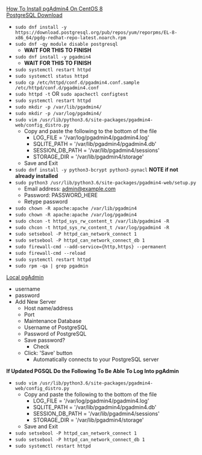 [How To Install pgAdmin4 On CentOS 8](https://sysadminjournal.com/how-to-install-pgadmin4-on-centos-8/)<br />
[PostgreSQL Download](https://download.postgresql.org/pub/repos/yum/reporpms/EL-8-x86_64/)
* `sudo dnf install -y https://download.postgresql.org/pub/repos/yum/reporpms/EL-8-x86_64/pgdg-redhat-repo-latest.noarch.rpm`
* `sudo dnf -qy module disable postgresql`
  * **WAIT FOR THIS TO FINISH**
* `sudo dnf install -y pgadmin4`
  * **WAIT FOR THIS TO FINISH**
* `sudo systemctl restart httpd`
* `sudo systemctl status httpd`
* `sudo cp /etc/httpd/conf.d/pgadmin4.conf.sample /etc/httpd/conf.d/pgadmin4.conf`
* `sudo httpd -t` OR `sudo apachectl configtest`
* `sudo systemctl restart httpd`
* `sudo mkdir -p /var/lib/pgadmin4/`
* `sudo mkdir -p /var/log/pgadmin4/`
* `sudo vim /usr/lib/python3.6/site-packages/pgadmin4-web/config_distro.py`
  * Copy and paste the following to the bottom of the file
    * LOG_FILE = '/var/log/pgadmin4/pgadmin4.log'
    * SQLITE_PATH = '/var/lib/pgadmin4/pgadmin4.db'
    * SESSION_DB_PATH = '/var/lib/pgadmin4/sessions'
    * STORAGE_DIR = '/var/lib/pgadmin4/storage'
  * Save and Exit
* `sudo dnf install -y python3-bcrypt python3-pynacl` **NOTE if not already installed**
* `sudo python3 /usr/lib/python3.6/site-packages/pgadmin4-web/setup.py`
  * Email address: admin@example.com
  * Password: PASSWORD_HERE
  * Retype password
* `sudo chown -R apache:apache /var/lib/pgadmin4`
* `sudo chown -R apache:apache /var/log/pgadmin4`
* `sudo chcon -t httpd_sys_rw_content_t /var/lib/pgadmin4 -R`
* `sudo chcon -t httpd_sys_rw_content_t /var/log/pgadmin4 -R`
* `sudo setsebool -P httpd_can_network_connect 1`
* `sudo setsebool -P httpd_can_network_connect_db 1`
* `sudo firewall-cmd --add-service={http,https} --permanent`
* `sudo firewall-cmd --reload`
* `sudo systemctl restart httpd`
* `sudo rpm -qa | grep pgadmin`

[Local pgAdmin](http://localhost/pgadmin4/)
* username
* password
* Add New Server
  * Host name/address
  * Port
  * Maintenance Database
  * Username of PostgreSQL
  * Password of PostgreSQL
  * Save password?
    * Check
  * Click: 'Save' button
    * Automatically connects to your PostgreSQL server

**If Updated PGSQL Do the Following To Be Able To Log Into pgAdmin**
* `sudo vim /usr/lib/python3.6/site-packages/pgadmin4-web/config_distro.py`
  * Copy and paste the following to the bottom of the file
    * LOG_FILE = '/var/log/pgadmin4/pgadmin4.log'
    * SQLITE_PATH = '/var/lib/pgadmin4/pgadmin4.db'
    * SESSION_DB_PATH = '/var/lib/pgadmin4/sessions'
    * STORAGE_DIR = '/var/lib/pgadmin4/storage'
  * Save and Exit
* `sudo setsebool -P httpd_can_network_connect 1`
* `sudo setsebool -P httpd_can_network_connect_db 1`
* `sudo systemctl restart httpd`

